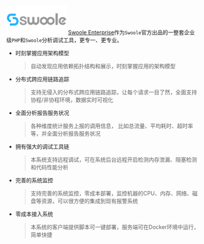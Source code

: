 ![](images/swoolee.png)
[Swoole Enterprise](https://www.swoole-cloud.com)作为`Swoole`官方出品的一整套企业级`PHP`和`Swoole`分析调试工具，更专一、更专业。

* 时刻掌握应用架构模型
    > 自动发现应用依赖拓扑结构和展示，时刻掌握应用的架构模型
* 分布式跨应用链路追踪
    > 支持无侵入的分布式跨应用链路追踪，让每个请求一目了然，全面支持协程/非协程环境，数据实时可视化
* 全面分析报告服务状况
    > 各种维度统计服务上报的调用信息， 比如总流量、平均耗时、超时率等，并全面分析报告服务状况
* 拥有强大的调试工具链
    > 本系统支持远程调试，可在系统后台远程开启检测内存泄漏、阻塞检测和代码性能分析
* 完善的系统监控
    > 支持完善的系统监控，零成本部署，监控机器的CPU、内存、网络、磁盘等资源，可以很方便的集成到现有报警系统
* 零成本接入系统
    > 本系统的客户端提供脚本可一键部署，服务端可在Docker环境中运行，简单快捷
